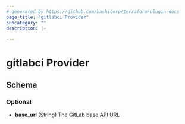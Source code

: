 ```yaml
---
# generated by https://github.com/hashicorp/terraform-plugin-docs
page_title: "gitlabci Provider"
subcategory: ""
description: |-
  
---
```


# gitlabci Provider





<!-- schema generated by tfplugindocs -->
## Schema

### Optional

- **base_url** (String) The GitLab base API URL
